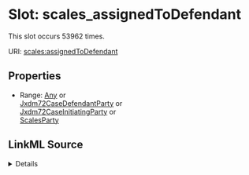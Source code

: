 

# Slot: scales_assignedToDefendant




This slot occurs 53962 times.


URI: [scales:assignedToDefendant](http://schemas.scales-okn.org/rdf/scales#assignedToDefendant)



<!-- no inheritance hierarchy -->








## Properties

* Range: [Any](../classes/Any.md)&nbsp;or&nbsp;<br />[Jxdm72CaseDefendantParty](../classes/Jxdm72CaseDefendantParty.md)&nbsp;or&nbsp;<br />[Jxdm72CaseInitiatingParty](../classes/Jxdm72CaseInitiatingParty.md)&nbsp;or&nbsp;<br />[ScalesParty](../classes/ScalesParty.md)







## LinkML Source

<details>

```yaml
name: scales_assignedToDefendant
from_schema: okns:scales-kg
rank: 1000
slot_uri: scales:assignedToDefendant
alias: scales_assignedToDefendant
range: Any
any_of:
- range: jxdm72_CaseDefendantParty
- range: jxdm72_CaseInitiatingParty
- range: scales_Party

```
</details>